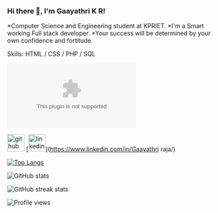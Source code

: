 ### Hi there 👋, I'm Gaayathri K R!
*Computer Science and Engineering student at KPRIET.
*I'm a Smart working Full stack developer.
*Your success will be determined by your own confidence and fortitude.

Skills:  HTML / CSS / PHP / SQL

 ![gmail](/gaayathri2629@gmail.com) 


[<img src='https://cdn.jsdelivr.net/npm/simple-icons@3.0.1/icons/github.svg' alt='github' height='40'>](https://github.com/Gayathri-raja)  [<img src='https://cdn.jsdelivr.net/npm/simple-icons@3.0.1/icons/linkedin.svg' alt='linkedin' height='40'>](https://www.linkedin.com/in/Gaayathri raja/)  

[![Top Langs](https://github-readme-stats.vercel.app/api/top-langs/?username=Gayathri-raja)](https://github.com/anuraghazra/github-readme-stats)

![GitHub stats](https://github-readme-stats.vercel.app/api?username=Gayathri-raja&show_icons=true)  

![GitHub streak stats](https://streak-stats.demolab.com/?user=Gayathri-raja)  

![Profile views](https://gpvc.arturio.dev/Gayathri-raja)  
